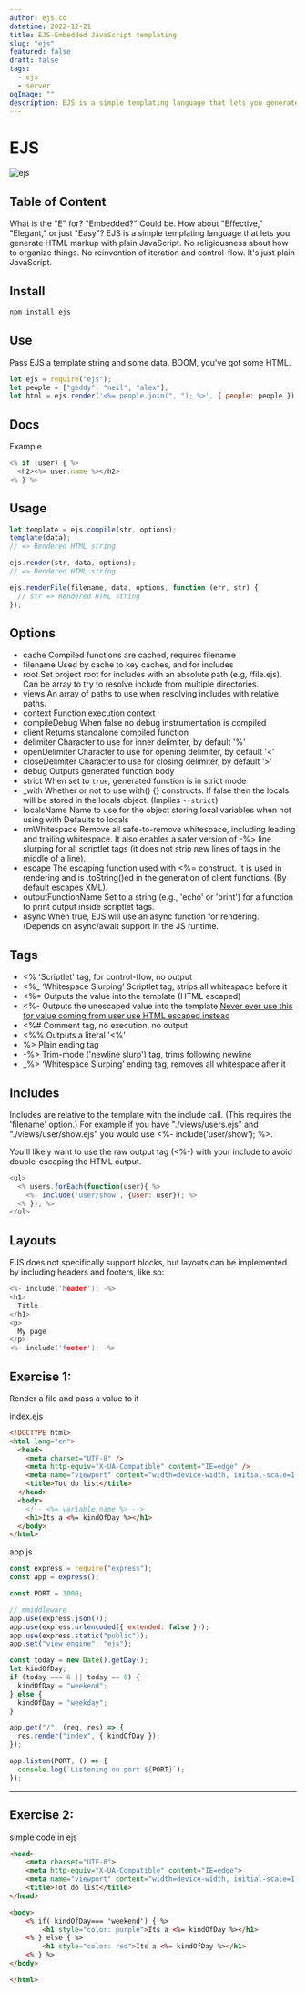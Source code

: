 ```yaml
---
author: ejs.co
datetime: 2022-12-21
title: EJS-Embedded JavaScript templating
slug: "ejs"
featured: false
draft: false
tags:
  - ejs
  - server
ogImage: ""
description: EJS is a simple templating language that lets you generate HTML markup with plain JavaScript.
---
```


# EJS

![ejs](https://i.ibb.co/x5D06K4/Screenshot-2023-04-08-214211.png)

## Table of Content

What is the "E" for? "Embedded?" Could be. How about "Effective," "Elegant," or just "Easy"? EJS is a simple templating language that lets you generate HTML markup with plain JavaScript. No religiousness about how to organize things. No reinvention of iteration and control-flow. It's just plain JavaScript.

## Install

```js
npm install ejs
```

## Use

Pass EJS a template string and some data. BOOM, you've got some HTML.

```js
let ejs = require("ejs");
let people = ["geddy", "neil", "alex"];
let html = ejs.render('<%= people.join(", "); %>', { people: people });
```

## Docs

Example

```js
<% if (user) { %>
  <h2><%= user.name %></h2>
<% } %>
```

## Usage

```js
let template = ejs.compile(str, options);
template(data);
// => Rendered HTML string

ejs.render(str, data, options);
// => Rendered HTML string

ejs.renderFile(filename, data, options, function (err, str) {
  // str => Rendered HTML string
});
```

## Options

- cache Compiled functions are cached, requires filename
- filename Used by cache to key caches, and for includes
- root Set project root for includes with an absolute path (e.g, /file.ejs). Can be array to try to resolve include from multiple directories.
- views An array of paths to use when resolving includes with relative paths.
- context Function execution context
- compileDebug When false no debug instrumentation is compiled
- client Returns standalone compiled function
- delimiter Character to use for inner delimiter, by default '%'
- openDelimiter Character to use for opening delimiter, by default '<'
- closeDelimiter Character to use for closing delimiter, by default '>'
- debug Outputs generated function body
- strict When set to `true`, generated function is in strict mode
- \_with Whether or not to use with() {} constructs. If false then the locals will be stored in the locals object. (Implies `--strict`)
- localsName Name to use for the object storing local variables when not using with Defaults to locals
- rmWhitespace Remove all safe-to-remove whitespace, including leading and trailing whitespace. It also enables a safer version of -%> line slurping for all scriptlet tags (it does not strip new lines of tags in the middle of a line).
- escape The escaping function used with <%= construct. It is used in rendering and is .toString()ed in the generation of client functions. (By default escapes XML).
- outputFunctionName Set to a string (e.g., 'echo' or 'print') for a function to print output inside scriptlet tags.
- async When true, EJS will use an async function for rendering. (Depends on async/await support in the JS runtime.

## Tags

- <% 'Scriptlet' tag, for control-flow, no output
- <%\_ ‘Whitespace Slurping’ Scriptlet tag, strips all whitespace before it
- <%= Outputs the value into the template (HTML escaped)
- <%- Outputs the unescaped value into the template [Never ever use this for value coming from user use HTML escaped instead](https://stackoverflow.com/questions/20727910/what-is-escaped-unescaped-output)
- <%# Comment tag, no execution, no output
- <%% Outputs a literal '<%'
- %> Plain ending tag
- -%> Trim-mode ('newline slurp') tag, trims following newline
- \_%> ‘Whitespace Slurping’ ending tag, removes all whitespace after it

## Includes

Includes are relative to the template with the include call. (This requires the 'filename' option.) For example if you have "./views/users.ejs" and "./views/user/show.ejs" you would use <%- include('user/show'); %>.

You'll likely want to use the raw output tag (<%-) with your include to avoid double-escaping the HTML output.

```js
<ul>
  <% users.forEach(function(user){ %>
    <%- include('user/show', {user: user}); %>
  <% }); %>
</ul>
```

## Layouts

EJS does not specifically support blocks, but layouts can be implemented by including headers and footers, like so:

```c++
<%- include('header'); -%>
<h1>
  Title
</h1>
<p>
  My page
</p>
<%- include('footer'); -%>
```

## Exercise 1:

Render a file and pass a value to it

index.ejs

```html
<!DOCTYPE html>
<html lang="en">
  <head>
    <meta charset="UTF-8" />
    <meta http-equiv="X-UA-Compatible" content="IE=edge" />
    <meta name="viewport" content="width=device-width, initial-scale=1.0" />
    <title>Tot do list</title>
  </head>
  <body>
    <!-- <%= variable name %> -->
    <h1>Its a <%= kindOfDay %></h1>
  </body>
</html>
```

app.js

```js
const express = require("express");
const app = express();

const PORT = 3000;

// mmiddleware
app.use(express.json());
app.use(express.urlencoded({ extended: false }));
app.use(express.static("public"));
app.set("view engine", "ejs");

const today = new Date().getDay();
let kindOfDay;
if (today === 6 || today == 0) {
  kindOfDay = "weekend";
} else {
  kindOfDay = "weekday";
}

app.get("/", (req, res) => {
  res.render("index", { kindOfDay });
});

app.listen(PORT, () => {
  console.log(`Listening on port ${PORT}`);
});
```

<hr>

## Exercise 2:

simple code in ejs

```html
<head>
    <meta charset="UTF-8">
    <meta http-equiv="X-UA-Compatible" content="IE=edge">
    <meta name="viewport" content="width=device-width, initial-scale=1.0">
    <title>Tot do list</title>
</head>

<body>
    <% if( kindOfDay=== 'weekend') { %>
        <h1 style="color: purple">Its a <%= kindOfDay %></h1>
    <% } else { %>
        <h1 style="color: red">Its a <%= kindOfDay %></h1>
    <% } %>
</body>

</html>
```
